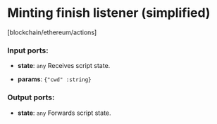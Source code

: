 # Minting finish listener (simplified)

[blockchain/ethereum/actions]

### Input ports:

* __state__: `any`
    Receives script state.



* __params__: `{"cwd" :string}`


### Output ports:

* __state__: `any`
    Forwards script state.



